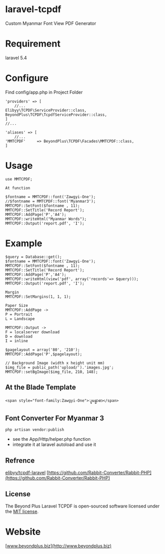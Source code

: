 # laravel-tcpdf
Custom Myanmar Font View PDF Generator

# Requirement
laravel 5.4

# Configure

Find config/app.php in Project Folder
```
'providers' => [
    //...
Elibyy\TCPDF\ServiceProvider::class,
BeyondPlus\TCPDF\TcpdfServiceProvider::class,
]
//...

'aliases' => [
    //...
'MMTCPDF'     => BeyondPlus\TCPDF\Facades\MMTCPDF::class,
]
```
# Usage
```
use MMTCPDF;

At function

$fontname = MMTCPDF::font('Zawgyi-One');
//$fontname = MMTCPDF::font('Myanmar3');
MMTCPDF::SetFont($fontname , 11);
MMTCPDF::SetTitle('Record Report');
MMTCPDF::AddPage('P','A4');
MMTCPDF::writeHtml("Myanmar Words");
MMTCPDF::Output('report.pdf', 'I');
```
# Example
```
$query = Database::get();
$fontname = MMTCPDF::font('Zawgyi-One');
MMTCPDF::SetFont($fontname , 11);
MMTCPDF::SetTitle('Record Report');
MMTCPDF::AddPage('P','A4');
MMTCPDF::writeHtml(view('pdf', array('records'=> $query)));
MMTCPDF::Output('report.pdf', 'I');
```
```
Margin
MMTCPDF::SetMargins(1, 1, 1);

Paper Size
MMTCPDF::AddPage ->
P = Portrait
L = Landscape

MMTCPDF::Output ->
F = localserver download
D = download
I = inline

$pagelayout = array('80', '210');
MMTCPDF::AddPage('P',$pagelayout);

// Background Image (width x height unit mm)
$img_file = public_path('upload/').'images.jpg';
MMTCPDF::setBgImage($img_file, 210, 148);
```

## At the Blade Template
```
<span style="font-family:Zawgyi-One">ျမန္မာစာ</span>
```

## Font Converter For Myanmar 3
```
php artisan vendor:publish
```
- see the App/Http/helper.php function  
- integrate it at laravel autoload and use it

## Refrence
[elibyy/tcpdf-laravel](https://packagist.org/packages/elibyy/tcpdf-laravel)
[https://github.com/Rabbit-Converter/Rabbit-PHP](https://github.com/Rabbit-Converter/Rabbit-PHP)

## License

The Beyond Plus Laravel TCPDF is open-sourced software licensed under the [MIT license](http://opensource.org/licenses/MIT).

# Website
[www.beyondplus.biz](http://www.beyondplus.biz)
